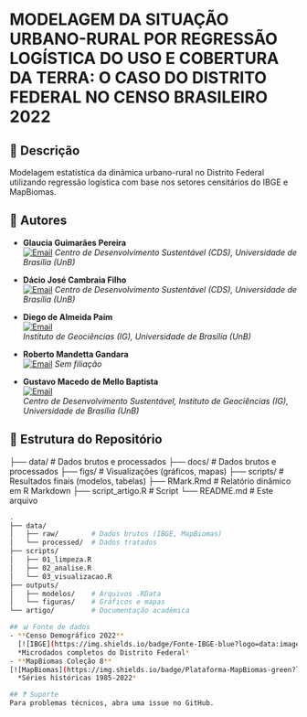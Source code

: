 # MODELAGEM DA SITUAÇÃO URBANO-RURAL POR REGRESSÃO LOGÍSTICA DO USO E COBERTURA DA TERRA: O CASO DO DISTRITO FEDERAL NO CENSO BRASILEIRO 2022

## 📌 Descrição
Modelagem estatística da dinâmica urbano-rural no Distrito Federal utilizando regressão logística com base nos setores censitários do IBGE e MapBiomas.

## 👥 Autores
- **Glaucia Guimarães Pereira**  
    [![Email](https://img.shields.io/badge/Email-glauciagp23@gmail.com-blue?style=flat&logo=gmail)](mailto:glauciagp23@gmail.com)
  *Centro de Desenvolvimento Sustentável (CDS), Universidade de Brasília (UnB)*  

- **Dácio José Cambraia Filho**  
  [![Email](https://img.shields.io/badge/Email-daciocambraia@hotmail.com-blue?style=flat&logo=gmail)](mailto:daciocambraia@hotmail.com)
  *Centro de Desenvolvimento Sustentável (CDS), Universidade de Brasília (UnB)*
  
- **Diego de Almeida Paim**  
  [![Email](https://img.shields.io/badge/Email-diego.paim@aluno.unb.br-blue?style=flat&logo=gmail)](mailto:diego.paim@aluno.unb.br)  
  *Instituto de Geociências (IG), Universidade de Brasília (UnB)*

- **Roberto Mandetta Gandara**  
  [![Email](https://img.shields.io/badge/Email-rgandara@gmail.com-blue?style=flat&logo=gmail)](mailto:rgandara@gmail.com)
  *Sem filiação*

- **Gustavo Macedo de Mello Baptista**  
  [![Email](https://img.shields.io/badge/Email-gmbaptista@unb.br-blue?style=flat&logo=gmail)](mailto:gmbaptista@unb.br)  
  *Centro de Desenvolvimento Sustentável, Instituto de Geociências (IG), Universidade de Brasília (UnB)*

## 📂 Estrutura do Repositório
├── data/           # Dados brutos e processados
├── docs/           # Dados brutos e processados
├── figs/           # Visualizações (gráficos, mapas)
├── scripts/        # Resultados finais (modelos, tabelas)
├── RMark.Rmd       # Relatório dinâmico em R Markdown
├── script_artigo.R # Script
└── README.md       # Este arquivo

```bash
.
├── data/
│   ├── raw/        # Dados brutos (IBGE, MapBiomas)
│   └── processed/  # Dados tratados
├── scripts/
│   ├── 01_limpeza.R
│   ├── 02_analise.R
│   └── 03_visualizacao.R
├── outputs/
│   ├── modelos/    # Arquivos .RData
│   └── figuras/    # Gráficos e mapas
└── artigo/         # Documentação acadêmica

## 📊 Fonte de dados
- **Censo Demográfico 2022**  
  [![IBGE](https://img.shields.io/badge/Fonte-IBGE-blue?logo=data:image/png;base64,...)](https://sidra.ibge.gov.br/)  
  *Microdados completos do Distrito Federal*  
- **MapBiomas Coleção 8**  
[![MapBiomas](https://img.shields.io/badge/Plataforma-MapBiomas-green?logo=leaf)](https://plataforma.mapbiomas.org/)  
  *Séries históricas 1985-2022*  

## ❓ Suporte
Para problemas técnicos, abra uma issue no GitHub.
